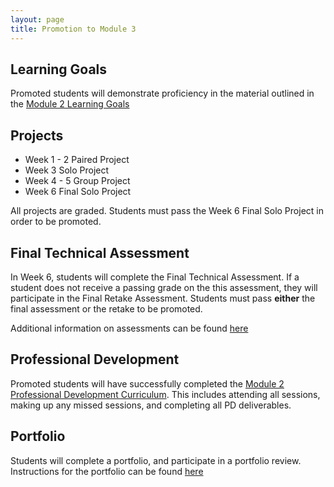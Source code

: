 ```yaml
---
layout: page
title: Promotion to Module 3
---
```


## Learning Goals

Promoted students will demonstrate proficiency in the material outlined in the [Module 2 Learning Goals](./learning_goals)

## Projects

* Week 1 - 2 Paired Project
* Week 3 Solo Project
* Week 4 - 5 Group Project
* Week 6 Final Solo Project

All projects are graded. Students must pass the Week 6 Final Solo Project in order to be promoted.

## Final Technical Assessment

In Week 6, students will complete the Final Technical Assessment. If a student does not receive a passing grade on the this assessment, they will participate in the Final Retake Assessment. Students must pass **either** the final assessment or the retake to be promoted.

Additional information on assessments can be found [here](./assessments)

## Professional Development

Promoted students will have successfully completed the [Module 2 Professional Development Curriculum](https://careerdev.turing.io/module_two/). This includes attending all sessions, making up any missed sessions, and completing all PD deliverables.

## Portfolio

Students will complete a portfolio, and participate in a portfolio review. Instructions for the portfolio can be found [here](./portfolio_requirements)
